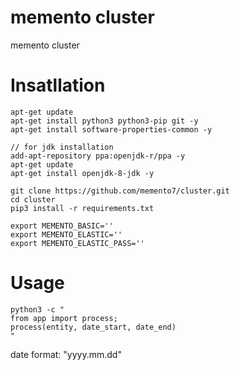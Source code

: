 # memento cluster
memento cluster

# Insatllation
```
apt-get update
apt-get install python3 python3-pip git -y
apt-get install software-properties-common -y

// for jdk installation
add-apt-repository ppa:openjdk-r/ppa -y
apt-get update
apt-get install openjdk-8-jdk -y

git clone https://github.com/memento7/cluster.git
cd cluster
pip3 install -r requirements.txt

export MEMENTO_BASIC=''
export MEMENTO_ELASTIC=''
export MEMENTO_ELASTIC_PASS=''
```

# Usage
```
python3 -c "
from app import process;
process(entity, date_start, date_end)
"
```

date format: "yyyy.mm.dd"
